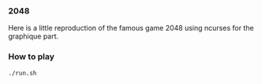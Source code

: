 ### 2048

Here is a little reproduction of the famous game 2048 using ncurses for the graphique part.

### How to play
```./run.sh```
